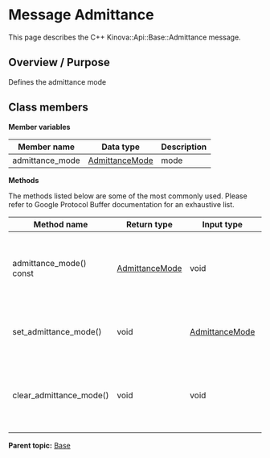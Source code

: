 # Message Admittance

This page describes the C++ Kinova::Api::Base::Admittance message.

## Overview / Purpose

Defines the admittance mode

## Class members

 **Member variables** 

|Member name|Data type|Description|
|-----------|---------|-----------|
|admittance\_mode| [AdmittanceMode](enm_Base_AdmittanceMode.md#)|mode|

 **Methods** 

The methods listed below are some of the most commonly used. Please refer to Google Protocol Buffer documentation for an exhaustive list.

|Method name|Return type|Input type|Description|
|-----------|-----------|----------|-----------|
|admittance\_mode\(\) const| [AdmittanceMode](enm_Base_AdmittanceMode.md#)|void|Returns the current value of admittance\_mode. If the admittance\_mode is not set, returns 0.|
|set\_admittance\_mode\(\)|void| [AdmittanceMode](enm_Base_AdmittanceMode.md#)|Sets the value of admittance\_mode. After calling this, admittance\_mode\(\) will return value.|
|clear\_admittance\_mode\(\)|void|void|Clears the value of admittance\_mode. After calling this, admittance\_mode\(\) will return the empty string/empty bytes.|

**Parent topic:** [Base](../references/summary_Base.md)

